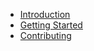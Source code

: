 <!-- docs/_sidebar.md -->
* [Introduction](/)
* [Getting Started](getting-started.md)
* [Contributing](contributing.md)